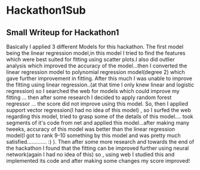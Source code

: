 # Hackathon1Sub

## Small Writeup for Hackathon1
Basically I applied 3 different Models for this hackathon.
The first model being the linear regression model,in this model I tried to find the features which were best suited for fitting using scatter plots.I also did outlier analysis which improved the accuracy of the model...then I converted the linear regression model to polynomial regression model(degree 2) which gave further improvement in fitting.
After this much I was unable to improve the fitting using linear regression..(at that time I only knew linear and logistic regression) so I searched the web for models which could improve my fitting ... then after some research I decided to apply random forest regressor ... the score did not improve using this model.
So, then I applied support vector regression(I had no idea of this model) , so I surfed the web regarding this model, tried to grasp some of the details of this model.... took segments of it's code from net and applied this model...after making many tweeks, accuracy of this model was better than the linear regression model(I got to rank 9-10 something by this model and was pretty much satisfied.............  :)    ).
Then after some more research and towards the end of the hackathon I found that the fitting can be improved further using neural network(again I had no idea of this) so , using web I studied this and implemented its code and after making some changes my score improved!
